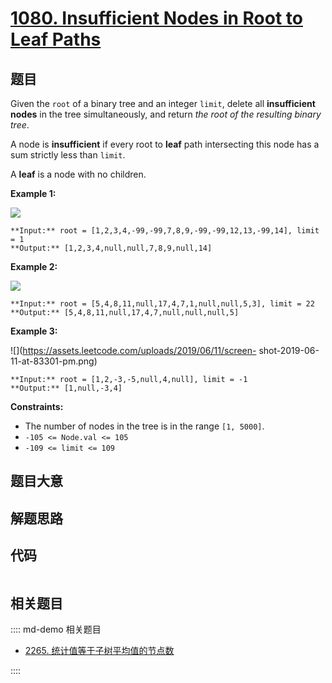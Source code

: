 # [1080. Insufficient Nodes in Root to Leaf Paths](https://leetcode.com/problems/insufficient-nodes-in-root-to-leaf-paths)

## 题目

Given the `root` of a binary tree and an integer `limit`, delete all
**insufficient nodes** in the tree simultaneously, and return _the root of the
resulting binary tree_.

A node is **insufficient** if every root to **leaf** path intersecting this
node has a sum strictly less than `limit`.

A **leaf** is a node with no children.



**Example 1:**

![](https://assets.leetcode.com/uploads/2019/06/05/insufficient-11.png)

    
    
    **Input:** root = [1,2,3,4,-99,-99,7,8,9,-99,-99,12,13,-99,14], limit = 1
    **Output:** [1,2,3,4,null,null,7,8,9,null,14]
    

**Example 2:**

![](https://assets.leetcode.com/uploads/2019/06/05/insufficient-3.png)

    
    
    **Input:** root = [5,4,8,11,null,17,4,7,1,null,null,5,3], limit = 22
    **Output:** [5,4,8,11,null,17,4,7,null,null,null,5]
    

**Example 3:**

![](https://assets.leetcode.com/uploads/2019/06/11/screen-
shot-2019-06-11-at-83301-pm.png)

    
    
    **Input:** root = [1,2,-3,-5,null,4,null], limit = -1
    **Output:** [1,null,-3,4]
    



**Constraints:**

  * The number of nodes in the tree is in the range `[1, 5000]`.
  * `-105 <= Node.val <= 105`
  * `-109 <= limit <= 109`


## 题目大意

## 解题思路

## 代码

```javascript

```

## 相关题目

:::: md-demo 相关题目
- [2265. 统计值等于子树平均值的节点数](https://leetcode.com/problems/count-nodes-equal-to-average-of-subtree)

::::
